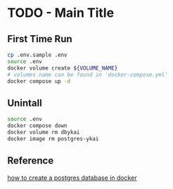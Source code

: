 # TODO - Main Title

## First Time Run

```bash
cp .env.sample .env
source .env
docker volume create ${VOLUME_NAME}
# volumes name can be found in 'docker-compose.yml'
docker compose up -d
```

## Unintall

```bash
source .env
docker compose down
docker volume rm dbykai
docker image rm postgres-ykai
```

## Reference

[how to create a postgres database in docker](https://1kevinson.com/how-to-create-a-postgres-database-in-docker/?source=post_page-----c849ec5daec6--------------------------------
)
